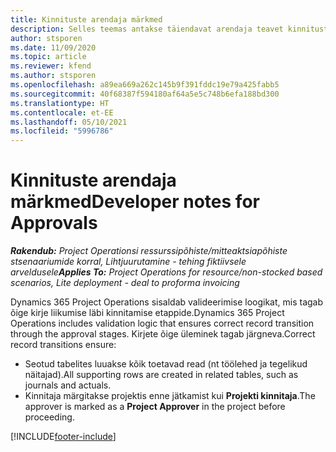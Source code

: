 ```yaml
---
title: Kinnituste arendaja märkmed
description: Selles teemas antakse täiendavat arendaja teavet kinnitustega töötamise kohta.
author: stsporen
ms.date: 11/09/2020
ms.topic: article
ms.reviewer: kfend
ms.author: stsporen
ms.openlocfilehash: a89ea669a262c145b9f391fddc19e79a425fabb5
ms.sourcegitcommit: 40f68387f594180af64a5e5c748b6efa188bd300
ms.translationtype: HT
ms.contentlocale: et-EE
ms.lasthandoff: 05/10/2021
ms.locfileid: "5996786"
---
```

# <a name="developer-notes-for-approvals"></a><span data-ttu-id="e5785-103">Kinnituste arendaja märkmed</span><span class="sxs-lookup"><span data-stu-id="e5785-103">Developer notes for Approvals</span></span>

<span data-ttu-id="e5785-104">_**Rakendub:** Project Operationsi ressurssipõhiste/mitteaktsiapõhiste stsenaariumide korral,  Lihtjuurutamine - tehing fiktiivsele arveldusele_</span><span class="sxs-lookup"><span data-stu-id="e5785-104">_**Applies To:** Project Operations for resource/non-stocked based scenarios, Lite deployment - deal to proforma invoicing_</span></span>

<span data-ttu-id="e5785-105">Dynamics 365 Project Operations sisaldab valideerimise loogikat, mis tagab õige kirje liikumise läbi kinnitamise etappide.</span><span class="sxs-lookup"><span data-stu-id="e5785-105">Dynamics 365 Project Operations includes validation logic that ensures correct record transition through the approval stages.</span></span> <span data-ttu-id="e5785-106">Kirjete õige üleminek tagab järgneva.</span><span class="sxs-lookup"><span data-stu-id="e5785-106">Correct record transitions ensure:</span></span> 

  - <span data-ttu-id="e5785-107">Seotud tabelites luuakse kõik toetavad read (nt töölehed ja tegelikud näitajad).</span><span class="sxs-lookup"><span data-stu-id="e5785-107">All supporting rows are created in related tables, such as journals and actuals.</span></span>
  - <span data-ttu-id="e5785-108">Kinnitaja märgitakse projektis enne jätkamist kui **Projekti kinnitaja**.</span><span class="sxs-lookup"><span data-stu-id="e5785-108">The approver is marked as a **Project Approver** in the project before proceeding.</span></span>


[!INCLUDE[footer-include](../includes/footer-banner.md)]